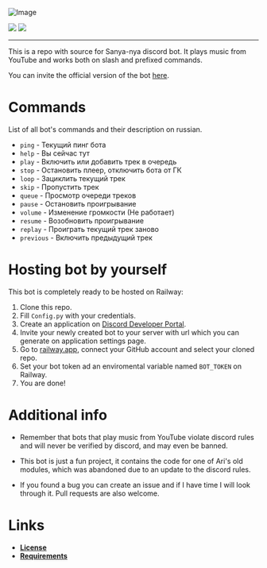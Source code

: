 ![Image](https://media.discordapp.net/attachments/1029785771839864852/1029785831180877864/banner.gif) 

![](https://img.shields.io/badge/bot_version-v1.0.0-%23ebd8c3?style=for-the-badge&logo=python&logoColor=white)  ![](https://img.shields.io/badge/bot_language-russian-%23c5d9d7?style=for-the-badge)
****

This is a repo with source for Sanya-nya discord bot. It plays music from YouTube and works both on slash and prefixed commands.

You can invite the official version of the bot [here](https://discord.com/api/oauth2/authorize?client_id=1028248893600841748&permissions=2184563712&scope=bot%20applications.commands).

# Commands
List of all bot's commands and their description on russian.

- `ping` - Текущий пинг бота
- `help` - Вы сейчас тут
- `play` - Включить или добавить трек в очередь
- `stop` - Остановить плеер, отключить бота от ГК
- `loop` - Зациклить текущий трек
- `skip` - Пропустить трек
- `queue` - Просмотр очереди треков
- `pause` - Остановить проигрывание
- `volume` - Изменение громкости (Не работает)
- `resume` - Возобновить проигрывание
- `replay` - Проиграть текущий трек заново
- `previous` - Включить предыдущий трек

# Hosting bot by yourself
This bot is completely ready to be hosted on Railway: 
1. Clone this repo.
2. Fill `Config.py` with your credentials.
3. Create an application on [Discord Developer Portal](https://discord.com/developers/applications).
4. Invite your newly created bot to your server with url which you can generate on application settings page.
5. Go to [railway.app](https://railway.app), connect your GitHub account and select your cloned repo.
6. Set your bot token ad an enviromental variable named `BOT_TOKEN` on Railway.
7. You are done!

# Additional info
- Remember that bots that play music from YouTube violate discord rules and will never be verified by discord, and may even be banned.

- This bot is just a fun project, it contains the code for one of Ari's old modules, which was abandoned due to an update to the discord rules.

- If you found a bug you can create an issue and if I have time I will look through it. Pull requests are also welcome.

# Links
- **[License](https://github.com/RealSosiso4ka/Sanya-Nya/blob/master/LICENSE)** 
- **[Requirements](https://github.com/RealSosiso4ka/Sanya-Nya/blob/master/requirements.txt)**
